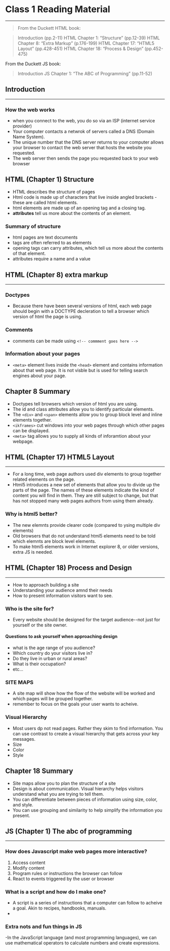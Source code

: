 # Class 1 Reading Material
---
> From the Duckett HTML book:

>Introduction (pp.2-11)
HTML Chapter 1: “Structure” (pp.12-39)
HTML Chapter 8: “Extra Markup” (p.176-199)
HTML Chapter 17: “HTML5 Layout” (pp.428-451)
HTML Chapter 18: “Process & Design” (pp.452-475)

From the Duckett JS book:
>Introduction
JS Chapter 1: “The ABC of Programming” (pp.11-52)



## Introduction
---
### How the web works 
- when you connect to the web, you do so via an ISP (internet service provider)
- Your computer contacts a netwrok of servers called a DNS (Domain Name System).
- The unique number that the DNS server returns to your computer allows your browser to contact the web server that hosts the website you requested.
- The web server then sends the page you requested back to your web browser


## HTML (Chapter 1) Structure 

- HTML describes the structure of pages 
- Html code is made up of characters that live inside angled brackets - these are called html elements. 
- html elements are made up of an opening tag and a closing tag.
- **attributes** tell us more about the contents of an element.

### Summary of structure

- html pages are text documents
- tags are often referred to as elements
- opening tags can carry attributes, which tell us more about the contents of that element.
- attributes require a name and a value

## HTML (Chapter 8) extra markup
---
### Doctypes

- Because there have been several versions of html, each web page should begin with a DOCTYPE decleration to tell a browser which version of html the page is using.

### Comments
- comments can be made using `<!-- commment goes here -->`

### Information about your pages
- `<meta>` element lives inside the `<head>` element and contains information about that web page. It is not visble but is used for telling search engines about your page.

## Chapter 8 Summary

- Doctypes tell browsers which version of html you are using.
- The id and class attributes allow you to identify particular elements.
- The `<div>` and `<span>` elements allow you to group block level and inline elements together.
- `<ikframes>` cut windows into your web pages through which other pages can be displayed.
- `<meta>` tag allows you to supply all kinds of inforamtion about your webpage.

## HTML (Chapter 17) HTML5 Layout
---

- For a long time, web page authors used div elements to group together related elements on the page.
- Html5 introduces a new set of elements that allow you to divide up the parts of the page. The names of these elements indicate the kind of content you will find in them. They are still subject to change, but that has not stopped many web pages authors from using them already.

### Why is html5 better?

- The new elemnts provide clearer code (compared to ysing multiple div elements)
- Old browsers that do not understand html5 elements need to be told which elemnts are block level elements.
- To make html5 elements work in Internet explorer 8, or older versions, extra JS is needed.


## HTML (Chapter 18) Process and Design

---

- How to approach  building a site
- Understanding your audience amnd their needs
- How to present information visitors want to see.


### Who is the site for?

- Every website should be designed for the target audience--not just for yourself or the site owner.

#### Questions to ask yourself when approaching design

- what is the age range of you audience?
- Which country do your visitors live in?
- Do they live in urban or rural areas?
- What is their occupation?
- etc...

### SITE MAPS

- A site map will show how the flow of the website will be worked and which pages will be grouped together.
- remember to focus on the goals your user wants to acheive.

### Visual Hierarchy

- Most users dp not read pages. Rather they skim to find information. You can use contrast to create a visual hierarchy that gets across your key messages.
- Size
- Color
- Style

## Chapter 18 Summary

- Site maps allow you to plan the structure of a site
- Design is about communication. Visual hierarchy helps visitors understand what you are trying to tell them. 
- You can differentiate between pieces of information using size, color, and style.
- You can use grouping and similarity to help simplify the information you present. 


## JS (Chapter 1) The abc of programming

---

### How does Javascript make web pages more interactive?

1. Access content
2. Modify content
3. Program rules or instructions the browser can follow
4. React to events triggered by the user or browser

### What is a script and how do I make one?

- A script is a series of instructions that a computer can follow to acheive a goal. Akin to recipes, handbooks, manuals.
-



### Extra nots and fun things in JS

-In the JavaScript language (and most programming languages), we can use mathematical operators to calculate numbers and create expressions.

